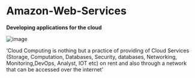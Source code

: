 # Amazon-Web-Services

**Developing applications for the cloud**

![image](https://user-images.githubusercontent.com/67835881/161903393-00939f73-6512-49e8-a067-6ff74b424106.png)
 
‘Cloud Computing is nothing but a practice of providing of Cloud Services (Storage, Computation, Databases, Security, databases, Networking, Monitoring,DevOps, Analyst, IOT etc) on rent and also through a network that can be accessed over the internet’
 

